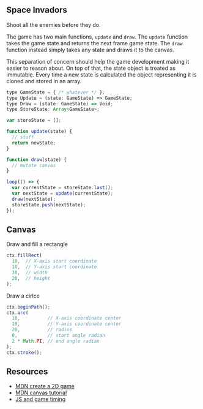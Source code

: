 ## Space Invadors

Shoot all the enemies before they do.

The game has two main functions, `update` and `draw`. The `update` function takes
the game state and returns the next frame game state. The `draw` function instead
simply takes any state and draws it to the canvas.

This separation of concern should help the game development making it easier to reason
about. On top of that, the state object is treated as immutable. Every time a new
state is calculated the object representing it is cloned and stored in an array.

```js
type GameState = { /* whatever */ };
type Update = (state: GameState) => GameState;
type Draw = (state: GameState) => Void;
type StoreState: Array<GameState>;

var storeState = [];

function update(state) {
  // stuff
  return newState;
}

function draw(state) {
  // mutate canvas
}

loop(() => {
  var currentState = storeState.last();
  var nextState = update(currentState);
  draw(nextState);
  storeState.push(nextState);
});
```

## Canvas

Draw and fill a rectangle

```js
ctx.fillRect(
  10,  // X-axis start coordinate
  10,  // Y-axis start coordinate
  30,  // width
  20,  // height
);
```

Draw a cirlce

```js
ctx.beginPath();
ctx.arc(
  10,          // X-axis coordinate center
  10,          // Y-axis coordinate center
  20,          // radius
  0,           // start angle radian
  2 * Math.PI, // end angle radian
);
ctx.stroke();
```

## Resources
- [MDN create a 2D game](https://developer.mozilla.org/en-US/docs/Games/Tutorials/2D_Breakout_game_pure_JavaScript)
- [MDN canvas tutorial](https://developer.mozilla.org/en-US/docs/Web/API/Canvas_API/Tutorial)
- [JS and game timing](https://isaacsukin.com/news/2015/01/detailed-explanation-javascript-game-loops-and-timing)

